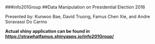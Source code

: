###info201Group
##Data Manipulation on Presidential Election 2016

Presented by: Kunwoo Bae, David Truong, Famus Chen Xie, and Andre Soravassi Do Carmo

**Actual shiny application can be found in https://strawhatfamus.shinyapps.io/info201Group/**

